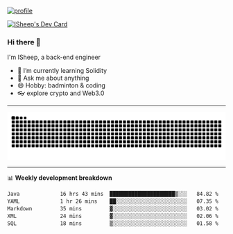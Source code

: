 [![profile](https://user-images.githubusercontent.com/54968314/208005045-e4b42f3b-833d-4242-bfcc-e764865553a2.svg)](https://www.calligrapher.ai/)

<a href="https://app.daily.dev/linziyang1106"><img src="https://api.daily.dev/devcards/v2/i4Spwx5Skx5FpTqWcwoit.png?r=kgx&type=wide" width="652" alt="ISheep's Dev Card"/></a>

### Hi there 🐏

I'm ISheep, a back-end engineer

- 🔭 I’m currently learning Solidity
- 💬 Ask me about anything
- 😄 Hobby: badminton & coding
- 👓 explore crypto and Web3.0

-------

![](https://raw.githubusercontent.com/ISheepp/ISheepp/output/github-contribution-grid-snake.svg)

-------

📊 **Weekly development breakdown**
<!--START_SECTION:waka-->

```txt
Java             16 hrs 43 mins  █████████████████████▒░░░   84.82 %
YAML             1 hr 26 mins    ██░░░░░░░░░░░░░░░░░░░░░░░   07.35 %
Markdown         35 mins         ▓░░░░░░░░░░░░░░░░░░░░░░░░   03.02 %
XML              24 mins         ▓░░░░░░░░░░░░░░░░░░░░░░░░   02.06 %
SQL              18 mins         ▒░░░░░░░░░░░░░░░░░░░░░░░░   01.58 %
```

<!--END_SECTION:waka-->
